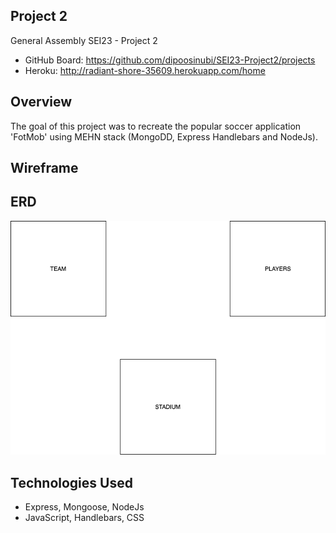 ## Project 2

General Assembly SEI23  - Project 2

- GitHub Board: https://github.com/dipoosinubi/SEI23-Project2/projects
- Heroku: http://radiant-shore-35609.herokuapp.com/home

## Overview

The goal of this project was to recreate the popular soccer application 'FotMob' using MEHN stack
(MongoDD, Express Handlebars and NodeJs).

## Wireframe



## ERD
!["ERD"](https://github.com/dipoosinubi/SEI23-Project2/blob/master/fotmob%20ERD.png)


## Technologies Used
- Express, Mongoose, NodeJs
- JavaScript, Handlebars, CSS

